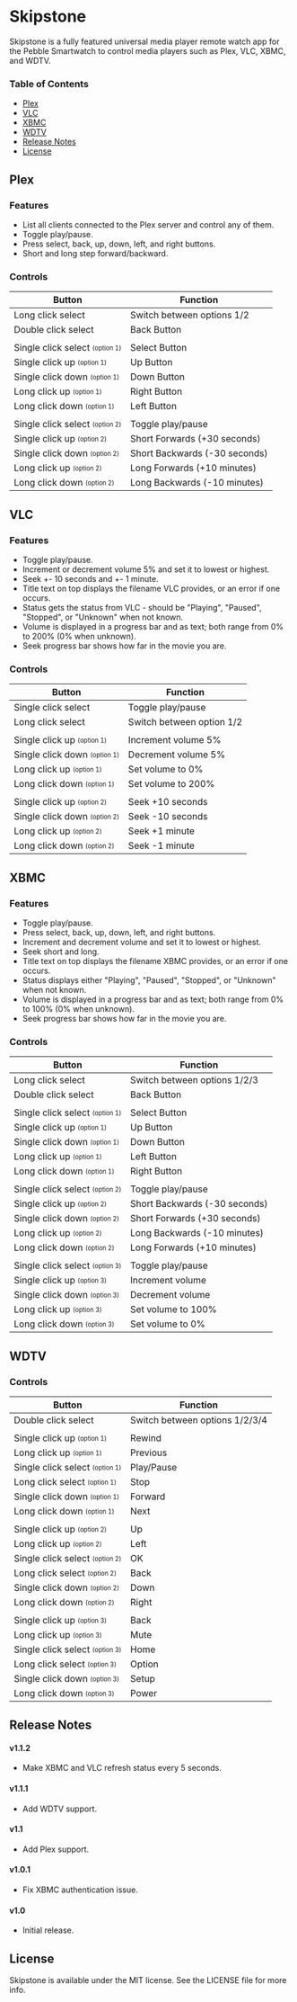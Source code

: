 # Skipstone

Skipstone is a fully featured universal media player remote watch app for the Pebble Smartwatch to control media players such as Plex, VLC, XBMC, and WDTV.

### Table of Contents
* [Plex](#plex)
* [VLC](#vlc)
* [XBMC](#xbmc)
* [WDTV](#wdtv)
* [Release Notes](#release-notes)
* [License](#license)

## Plex

### Features

* List all clients connected to the Plex server and control any of them.
* Toggle play/pause.
* Press select, back, up, down, left, and right buttons.
* Short and long step forward/backward.

### Controls

| Button                                               | Function                      |
| ---------------------------------------------------- | ----------------------------- |
| Long click select                                    | Switch between options 1/2    |
| Double click select                                  | Back Button                   |
|                                                      |                               |
| Single click select <sub><sup>(option 1)</sup></sub> | Select Button                 |
| Single click up <sub><sup>(option 1)</sup></sub>     | Up Button                     |
| Single click down <sub><sup>(option 1)</sup></sub>   | Down Button                   |
| Long click up <sub><sup>(option 1)</sup></sub>       | Right Button                  |
| Long click down <sub><sup>(option 1)</sup></sub>     | Left Button                   |
|                                                      |                               |
| Single click select <sub><sup>(option 2)</sup></sub> | Toggle play/pause             |
| Single click up <sub><sup>(option 2)</sup></sub>     | Short Forwards (+30 seconds)  |
| Single click down <sub><sup>(option 2)</sup></sub>   | Short Backwards (-30 seconds) |
| Long click up <sub><sup>(option 2)</sup></sub>       | Long Forwards (+10 minutes)   |
| Long click down <sub><sup>(option 2)</sup></sub>     | Long Backwards (-10 minutes)  |

## VLC

### Features

* Toggle play/pause.
* Increment or decrement volume 5% and set it to lowest or highest.
* Seek +- 10 seconds and +- 1 minute.
* Title text on top displays the filename VLC provides, or an error if one occurs.
* Status gets the status from VLC - should be "Playing", "Paused", "Stopped", or "Unknown" when not known.
* Volume is displayed in a progress bar and as text; both range from 0% to 200% (0% when unknown).
* Seek progress bar shows how far in the movie you are.

### Controls

| Button                                             | Function                  |
| -------------------------------------------------- | ------------------------- |
| Single click select                                | Toggle play/pause         |
| Long click select                                  | Switch between option 1/2 |
|                                                    |                           |
| Single click up <sub><sup>(option 1)</sup></sub>   | Increment volume 5%       |
| Single click down <sub><sup>(option 1)</sup></sub> | Decrement volume 5%       |
| Long click up <sub><sup>(option 1)</sup></sub>     | Set volume to 0%          |
| Long click down <sub><sup>(option 1)</sup></sub>   | Set volume to 200%        |
|                                                    |                           |
| Single click up <sub><sup>(option 2)</sup></sub>   | Seek +10 seconds          |
| Single click down <sub><sup>(option 2)</sup></sub> | Seek -10 seconds          |
| Long click up <sub><sup>(option 2)</sup></sub>     | Seek +1 minute            |
| Long click down <sub><sup>(option 2)</sup></sub>   | Seek -1 minute            |

## XBMC

### Features

* Toggle play/pause.
* Press select, back, up, down, left, and right buttons.
* Increment and decrement volume and set it to lowest or highest.
* Seek short and long.
* Title text on top displays the filename XBMC provides, or an error if one occurs.
* Status displays either "Playing", "Paused", "Stopped", or "Unknown" when not known.
* Volume is displayed in a progress bar and as text; both range from 0% to 100% (0% when unknown).
* Seek progress bar shows how far in the movie you are.

### Controls

| Button                                               | Function                      |
| ---------------------------------------------------- | ----------------------------- |
| Long click select                                    | Switch between options 1/2/3  |
| Double click select                                  | Back Button                   |
|                                                      |                               |
| Single click select <sub><sup>(option 1)</sup></sub> | Select Button                 |
| Single click up <sub><sup>(option 1)</sup></sub>     | Up Button                     |
| Single click down <sub><sup>(option 1)</sup></sub>   | Down Button                   |
| Long click up <sub><sup>(option 1)</sup></sub>       | Left Button                   |
| Long click down <sub><sup>(option 1)</sup></sub>     | Right Button                  |
|                                                      |                               |
| Single click select <sub><sup>(option 2)</sup></sub> | Toggle play/pause             |
| Single click up <sub><sup>(option 2)</sup></sub>     | Short Backwards (-30 seconds) |
| Single click down <sub><sup>(option 2)</sup></sub>   | Short Forwards (+30 seconds)  |
| Long click up <sub><sup>(option 2)</sup></sub>       | Long Backwards (-10 minutes)  |
| Long click down <sub><sup>(option 2)</sup></sub>     | Long Forwards (+10 minutes)   |
|                                                      |                               |
| Single click select <sub><sup>(option 3)</sup></sub> | Toggle play/pause             |
| Single click up <sub><sup>(option 3)</sup></sub>     | Increment volume              |
| Single click down <sub><sup>(option 3)</sup></sub>   | Decrement volume              |
| Long click up <sub><sup>(option 3)</sup></sub>       | Set volume to 100%            |
| Long click down <sub><sup>(option 3)</sup></sub>     | Set volume to 0%              |

## WDTV

### Controls

| Button                                               | Function                       |
| ---------------------------------------------------- | ------------------------------ |
| Double click select                                  | Switch between options 1/2/3/4 |
|                                                      |                                |
| Single click up <sub><sup>(option 1)</sup></sub>     | Rewind                         |
| Long click up <sub><sup>(option 1)</sup></sub>       | Previous                       |
| Single click select <sub><sup>(option 1)</sup></sub> | Play/Pause                     |
| Long click select <sub><sup>(option 1)</sup></sub>   | Stop                           |
| Single click down <sub><sup>(option 1)</sup></sub>   | Forward                        |
| Long click down <sub><sup>(option 1)</sup></sub>     | Next                           |
|                                                      |                                |
| Single click up <sub><sup>(option 2)</sup></sub>     | Up                             |
| Long click up <sub><sup>(option 2)</sup></sub>       | Left                           |
| Single click select <sub><sup>(option 2)</sup></sub> | OK                             |
| Long click select <sub><sup>(option 2)</sup></sub>   | Back                           |
| Single click down <sub><sup>(option 2)</sup></sub>   | Down                           |
| Long click down <sub><sup>(option 2)</sup></sub>     | Right                          |
|                                                      |                                |
| Single click up <sub><sup>(option 3)</sup></sub>     | Back                           |
| Long click up <sub><sup>(option 3)</sup></sub>       | Mute                           |
| Single click select <sub><sup>(option 3)</sup></sub> | Home                           |
| Long click select <sub><sup>(option 3)</sup></sub>   | Option                         |
| Single click down <sub><sup>(option 3)</sup></sub>   | Setup                          |
| Long click down <sub><sup>(option 3)</sup></sub>     | Power                          |

## Release Notes

#### v1.1.2

* Make XBMC and VLC refresh status every 5 seconds.

#### v1.1.1

* Add WDTV support.

#### v1.1

* Add Plex support.

#### v1.0.1

* Fix XBMC authentication issue.

#### v1.0

* Initial release.

## License

Skipstone is available under the MIT license. See the LICENSE file for more info.
